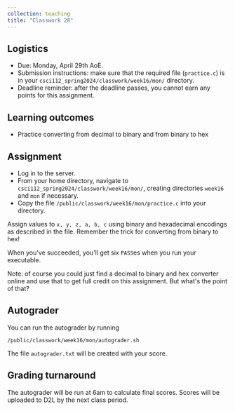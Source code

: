 ```yaml
---
collection: teaching
title: "Classwork 28"
---
```


## Logistics
* Due: Monday, April 29th AoE.
* Submission instructions: make sure that the required file (`practice.c`) is in your
	`csci112_spring2024/classwork/week16/mon/` directory.
* Deadline reminder: after the deadline passes, you cannot earn any points for
	this assignment.

## Learning outcomes
* Practice converting from decimal to binary and from binary to hex

## Assignment

* Log in to the server.
* From your home directory, navigate to `csci112_spring2024/classwork/week16/mon/`, creating directories `week16`
and `mon` if necessary.
* Copy the file `/public/classwork/week16/mon/practice.c` into your directory.

Assign values to `x, y, z, a, b, c` using binary and hexadecimal encodings as
described in the file. Remember the trick for converting from binary to hex!

When you've succeeded, you'll get six `PASS`es when you run your executable.

Note: of course you could just find a decimal to binary and hex converter
online and use that to get full credit on this assignment. But what's the point
of that?

## Autograder

You can run the autograder by running

```
/public/classwork/week16/mon/autograder.sh
```

The file `autograder.txt` will be created with your score.

## Grading turnaround

The autograder will be run at 6am to calculate final scores. Scores will be
uploaded to D2L by the next class period.
